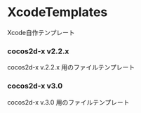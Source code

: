 XcodeTemplates
==============

Xcode自作テンプレート

### cocos2d-x v2.2.x
cocos2d-x v.2.2.x 用のファイルテンプレート

### cocos2d-x v3.0
cocos2d-x v.3.0 用のファイルテンプレート
